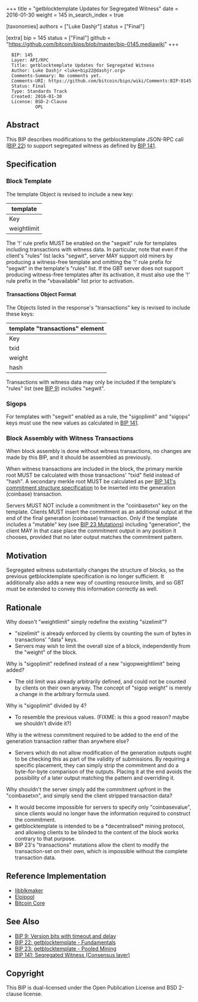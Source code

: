 +++
title = "getblocktemplate Updates for Segregated Witness"
date = 2016-01-30
weight = 145
in_search_index = true

[taxonomies]
authors = ["Luke Dashjr"]
status = ["Final"]

[extra]
bip = 145
status = ["Final"]
github = "https://github.com/bitcoin/bips/blob/master/bip-0145.mediawiki"
+++

      BIP: 145
      Layer: API/RPC
      Title: getblocktemplate Updates for Segregated Witness
      Author: Luke Dashjr <luke+bip22@dashjr.org>
      Comments-Summary: No comments yet.
      Comments-URI: https://github.com/bitcoin/bips/wiki/Comments:BIP-0145
      Status: Final
      Type: Standards Track
      Created: 2016-01-30
      License: BSD-2-Clause
               OPL

## Abstract

This BIP describes modifications to the getblocktemplate JSON-RPC call
([BIP 22](/22)) to support segregated witness
as defined by [BIP 141](/141).

## Specification

### Block Template

The template Object is revised to include a new key:

| template    |
|-------------|
| Key         |
| weightlimit |

The '!' rule prefix MUST be enabled on the "segwit" rule for templates
including transactions with witness data. In particular, note that even
if the client's "rules" list lacks "segwit", server MAY support old
miners by producing a witness-free template and omitting the '!' rule
prefix for "segwit" in the template's "rules" list. If the GBT server
does not support producing witness-free templates after its activation,
it must also use the '!' rule prefix in the "vbavailable" list prior to
activation.

#### Transactions Object Format

The Objects listed in the response's "transactions" key is revised to
include these keys:

| template "transactions" element |
|---------------------------------|
| Key                             |
| txid                            |
| weight                          |
| hash                            |

Transactions with witness data may only be included if the template's
"rules" list (see [BIP
9](/9)) includes
"segwit".

### Sigops

For templates with "segwit" enabled as a rule, the "sigoplimit" and
"sigops" keys must use the new values as calculated in [BIP
141](/141).

### Block Assembly with Witness Transactions

When block assembly is done without witness transactions, no changes are
made by this BIP, and it should be assembled as previously.

When witness transactions are included in the block, the primary merkle
root MUST be calculated with those transactions' "txid" field instead of
"hash". A secondary merkle root MUST be calculated as per [BIP 141's
commitment structure
specification](/141) to be
inserted into the generation (coinbase) transaction.

Servers MUST NOT include a commitment in the "coinbasetxn" key on the
template. Clients MUST insert the commitment as an additional output at
the end of the final generation (coinbase) transaction. Only if the
template includes a "mutable" key (see [BIP 23
Mutations](/23)) including
"generation", the client MAY in that case place the commitment output in
any position it chooses, provided that no later output matches the
commitment pattern.

## Motivation

Segregated witness substantially changes the structure of blocks, so the
previous getblocktemplate specification is no longer sufficient. It
additionally also adds a new way of counting resource limits, and so GBT
must be extended to convey this information correctly as well.

## Rationale

Why doesn't "weightlimit" simply redefine the existing "sizelimit"?

- "sizelimit" is already enforced by clients by counting the sum of
  bytes in transactions' "data" keys.
- Servers may wish to limit the overall size of a block, independently
  from the "weight" of the block.

Why is "sigoplimit" redefined instead of a new "sigopweightlimit" being
added?

- The old limit was already arbitrarily defined, and could not be
  counted by clients on their own anyway. The concept of "sigop weight"
  is merely a change in the arbitrary formula used.

Why is "sigoplimit" divided by 4?

- To resemble the previous values. (FIXME: is this a good reason? maybe
  we shouldn't divide it?)

Why is the witness commitment required to be added to the end of the
generation transaction rather than anywhere else?

- Servers which do not allow modification of the generation outputs
  ought to be checking this as part of the validity of submissions. By
  requiring a specific placement, they can simply strip the commitment
  and do a byte-for-byte comparison of the outputs. Placing it at the
  end avoids the possibility of a later output matching the pattern and
  overriding it.

Why shouldn't the server simply add the commitment upfront in the
"coinbasetxn", and simply send the client stripped transaction data?

- It would become impossible for servers to specify only
  "coinbasevalue", since clients would no longer have the information
  required to construct the commitment.
- getblocktemplate is intended to be a \*decentralised\* mining
  protocol, and allowing clients to be blinded to the content of the
  block works contrary to that purpose.
- BIP 23's "transactions" mutations allow the client to modify the
  transaction-set on their own, which is impossible without the complete
  transaction data.

## Reference Implementation

- [libblkmaker](https://github.com/bitcoin/libblkmaker/tree/segwit)
- [Eloipool](https://github.com/luke-jr/eloipool/tree/segwit)
- [Bitcoin Core](https://github.com/bitcoin/bitcoin/pull/7404/files)

## See Also

- [BIP 9: Version bits with timeout and
  delay](/9)
- [BIP 22: getblocktemplate -
  Fundamentals](/22)
- [BIP 23: getblocktemplate - Pooled
  Mining](/23)
- [BIP 141: Segregated Witness (Consensus
  layer)](/141)

## Copyright

This BIP is dual-licensed under the Open Publication License and BSD
2-clause license.
